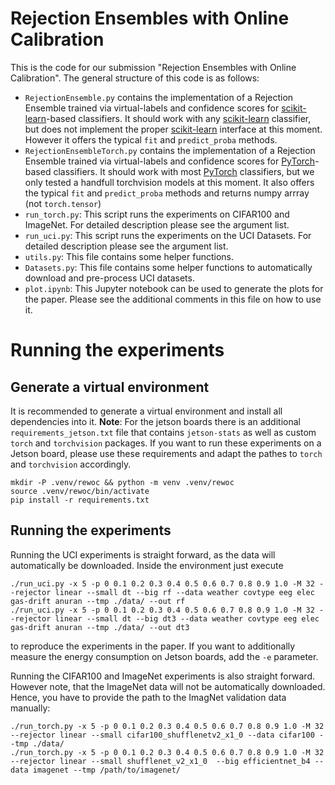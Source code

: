 
# Rejection Ensembles with Online Calibration

This is the code for our submission "Rejection Ensembles with Online Calibration". The general structure of this code is as follows:

- `RejectionEnsemble.py` contains the implementation of a Rejection Ensemble trained via virtual-labels and confidence scores for [scikit-learn](https://scikit-learn.org/)-based classifiers. It should work with any [scikit-learn](https://scikit-learn.org/) classifier, but does not implement the proper [scikit-learn](https://scikit-learn.org/) interface at this moment. However it offers the typical `fit` and `predict_proba` methods.
- `RejectionEnsembleTorch.py` contains the implementation of a Rejection Ensemble trained via virtual-labels and confidence scores for [PyTorch](https://pytorch.org/)-based classifiers. It should work with most [PyTorch](https://pytorch.org/) classifiers, but we only tested a handfull torchvision models at this moment. It also offers the typical `fit` and `predict_proba` methods and returns numpy arrray (not `torch.tensor`)
-  `run_torch.py`: This script runs the experiments on CIFAR100 and ImageNet. For detailed description please see the argument list.
-  `run_uci.py`: This script runs the experiments on the UCI Datasets. For detailed description please see the argument list.
-  `utils.py`: This file contains some helper functions. 
-  `Datasets.py`: This file contains some helper functions to automatically download and pre-process UCI datasets. 
-  `plot.ipynb`: This Jupyter notebook can be used to generate the plots for the paper. Please see the additional comments in this file on how to use it.


# Running the experiments


## Generate a virtual environment 

It is recommended to generate a virtual environment and install all dependencies into it. **Note**: For the jetson boards there is an additional `requirements_jetson.txt` file that contains `jetson-stats` as well as custom `torch` and `torchvision` packages. If you want to run these experiments on a Jetson board, please use these requirements and adapt the pathes to `torch` and `torchvision` accordingly.

```
mkdir -P .venv/rewoc && python -m venv .venv/rewoc
source .venv/rewoc/bin/activate
pip install -r requirements.txt
```

## Running the experiments

Running the UCI experiments is straight forward, as the data will automatically be downloaded. Inside the environment just execute

```
./run_uci.py -x 5 -p 0 0.1 0.2 0.3 0.4 0.5 0.6 0.7 0.8 0.9 1.0 -M 32 --rejector linear --small dt --big rf --data weather covtype eeg elec gas-drift anuran --tmp ./data/ --out rf
./run_uci.py -x 5 -p 0 0.1 0.2 0.3 0.4 0.5 0.6 0.7 0.8 0.9 1.0 -M 32 --rejector linear --small dt --big dt3 --data weather covtype eeg elec gas-drift anuran --tmp ./data/ --out dt3
``` 
to reproduce the experiments in the paper. If you want to additionally measure the energy consumption on Jetson boards, add the `-e` parameter. 

Running the CIFAR100 and ImageNet experiments is also straight forward. However note, that the ImageNet data will not be automatically downloaded. Hence, you have to provide the path to the ImagNet validation data manually:  

```
./run_torch.py -x 5 -p 0 0.1 0.2 0.3 0.4 0.5 0.6 0.7 0.8 0.9 1.0 -M 32 --rejector linear --small cifar100_shufflenetv2_x1_0 --data cifar100 --tmp ./data/
./run_torch.py -x 5 -p 0 0.1 0.2 0.3 0.4 0.5 0.6 0.7 0.8 0.9 1.0 -M 32  --rejector linear --small shufflenet_v2_x1_0  --big efficientnet_b4 --data imagenet --tmp /path/to/imagenet/
``` 
